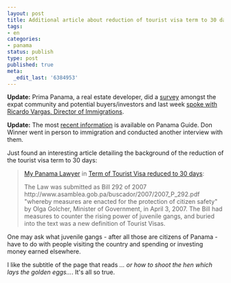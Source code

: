 ```yaml
---
layout: post
title: Additional article about reduction of tourist visa term to 30 days
tags:
- en
categories:
- panama
status: publish
type: post
published: true
meta:
  _edit_last: '6384953'
---
```

<p><strong>Update:</strong> Prima Panama, a real estate developer, did a <a href="http://primapanama.blogs.com/_panama_residential_devel/2007/06/panama-its-time.html">survey</a> amongst the expat community and potential buyers/investors and last week <a href="http://primapanama.blogs.com/_panama_residential_devel/2007/06/transcript-of-m.html">spoke with Ricardo Vargas, Director of Immigrations</a>.</p>

<p><strong>Update:</strong> The most <a href="http://www.panama-guide.com/article.php/20070611151851534">recent information</a> is available on Panama Guide. Don Winner went in person to immigration and conducted another interview with them.</p>

<p>Just found an interesting article detailing the background of the reduction of the tourist visa term to 30 days:</p>

<p><blockquote><a href="http://mypanamalawyer.blogspot.com">My Panama Lawyer</a> in <a href="http://mypanamalawyer.blogspot.com/2007/06/term-of-tourist-visa-reduced-to-30-days.html">Term of Tourist Visa reduced to 30 days</a>:<br></p>
<p>The Law was submitted as Bill 292 of 2007 http://www.asamblea.gob.pa/buscador/2007/2007_P_292.pdf "whereby measures are enacted for the protection of citizen safety" by Olga Golcher, Minister of Government, in April 3, 2007. The Bill had measures to counter the rising power of juvenile gangs, and buried into the text was a new definition of Tourist Visas.</blockquote></p>

<p>One may ask what juvenile gangs - after all those are citizens of Panama - have to do with people visiting the country and spending or investing money earned elsewhere.</p>

<p>I like the subtitle of the page that reads <em>... or how to shoot the hen which lays the golden eggs...</em>. It's all so true.</p>


